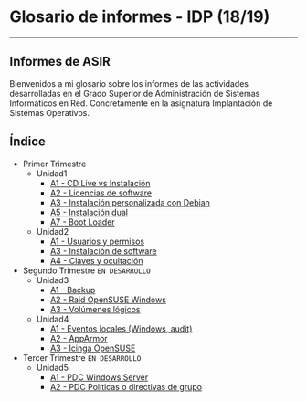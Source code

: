 
# Glosario de informes - IDP (18/19)

---

## Informes de ASIR

Bienvenidos a mi glosario sobre los informes de las actividades desarrolladas en el Grado Superior de Administración de Sistemas Informáticos en Red. Concretamente en la asignatura Implantación de Sistemas Operativos.

## Índice

- Primer Trimestre
  - Unidad1
    - [A1 - CD Live vs Instalación](./PrimerTrimestre/Unidad1/A1_CDLive-vs-Instalacion)
    - [A2 - Licencias de software](./PrimerTrimestre/Unidad1/A2_Licencias-de-software)
    - [A3 - Instalación personalizada con Debian](./PrimerTrimestre/Unidad1/A3_Instalacion-personalizada-con-Debian)
    - [A5 - Instalación dual](./PrimerTrimestre/Unidad1/A5_Instalacion-dual)
    - [A7 - Boot Loader](./PrimerTrimestre/Unidad1/A7_Boot-Loader)
  - Unidad2
    - [A1 - Usuarios y permisos](./PrimerTrimestre/Unidad2/A1_Usuarios-y-permisos)
    - [A3 - Instalación de software](./PrimerTrimestre/Unidad2/A3_Instalacion-de-software)
    - [A4 - Claves y ocultación](./PrimerTrimestre/Unidad2/A4_Claves-y-ocultacion)
- Segundo Trimestre `EN DESARROLLO`
  - Unidad3
    - [A1 - Backup](./SegundoTrimestre/Unidad3/A1_Backup)
    - [A2 - Raid OpenSUSE Windows](./SegundoTrimestre/Unidad3/A2_Raid-OpenSUSE-y-Windows)
    - [A3 - Volúmenes lógicos](./SegundoTrimestre/Unidad3/A3_Volumenes-logicos)
  - Unidad4
    - [A1 - Eventos locales (Windows, audit)](./SegundoTrimestre/Unidad4/A1_Eventos-locales-Windows-audit)
    - [A2 - AppArmor](./SegundoTrimestre/Unidad4/A2_AppArmor)
    - [A3 - Icinga OpenSUSE](./SegundoTrimestre/Unidad4/A3_Icinga-OpenSUSE)
- Tercer Trimestre `EN DESARROLLO`
  - Unidad5
    - [A1 - PDC Windows Server](./TercerTrimestre/Unidad5/A1_PDC-Windows-Server)
    - [A2 - PDC Políticas o directivas de grupo](./TercerTrimestre/Unidad5/A2_PDC-politicas)
